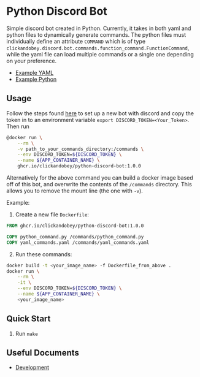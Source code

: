 # Python Discord Bot

Simple discord bot created in Python. Currently, it takes in both yaml and python files to dynamically generate
commands. The python files must individually define an attribute `COMMAND` which is of type
`clickandobey.discord.bot.commands.function_command.FunctionCommand`, while the yaml file can load multiple commands or
a single one depending on your preference.

* [Example YAML](src/main/commands/hello.yaml)
* [Example Python](src/main/commands/who_wins.py)

## Usage

Follow the steps found [here](https://realpython.com/how-to-make-a-discord-bot-python/) to set up a new bot with discord
and copy the token in to an environment variable `export DISCORD_TOKEN=<Your_Token>`. Then run

```bash
@docker run \
    --rm \
    -v path_to_your_commands_directory:/commands \
    --env DISCORD_TOKEN=${DISCORD_TOKEN} \
    --name ${APP_CONTAINER_NAME} \
    ghcr.io/clickandobey/python-discord-bot:1.0.0
```

Alternatively for the above command you can build a docker image based off of this bot, and overwrite the contents of
the `/commands` directory. This allows you to remove the mount line (the one with `-v`).

Example:

1. Create a new file `Dockerfile`:

```Dockerfile
FROM ghcr.io/clickandobey/python-discord-bot:1.0.0

COPY python_command.py /commands/python_command.py
COPY yaml_commands.yaml /commands/yaml_commands.yaml
```

2. Run these commands:

```bash
docker build -t <your_image_name> -f Dockerfile_from_above .
docker run \
    --rm \
    -it \
    --env DISCORD_TOKEN=${DISCORD_TOKEN} \
    --name ${APP_CONTAINER_NAME} \
    <your_image_name>
```

## Quick Start

1. Run `make`

## Useful Documents

* [Development](docs/development.md)